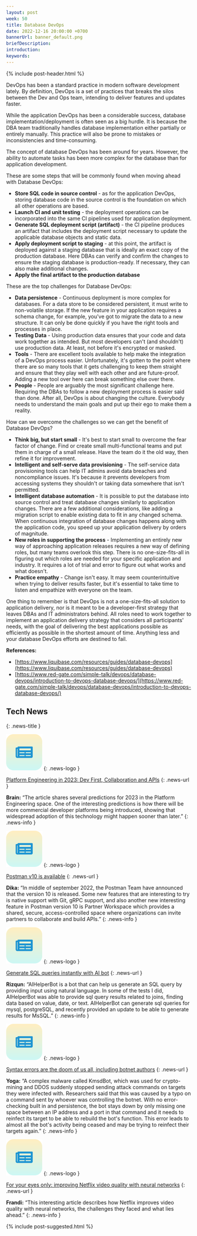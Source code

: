 ```yaml
---
layout: post
week: 50
title: Database DevOps
date: 2022-12-16 20:00:00 +0700
bannerUrl: banner_default.png
briefDescription: 
introduction:
keywords:
---
```


{% include post-header.html %}

DevOps has been a standard practice in modern software development lately. By definition, DevOps is a set of practices that breaks the silos between the Dev and Ops team, intending to deliver features and updates faster.

While the application DevOps has been a considerable success, database implementation/deployment is often seen as a big hurdle. It is because the DBA team traditionally handles database implementation either partially or entirely manually. This practice will also be prone to mistakes or inconsistencies and time-consuming.

The concept of database DevOps has been around for years. However, the ability to automate tasks has been more complex for the database than for application development.

These are some steps that will be commonly found when moving ahead with Database DevOps:

- **Store SQL code in source control** - as for the application DevOps, storing database code in the source control is the foundation on which all other operations are based.
- **Launch CI and unit testing** - the deployment operations can be incorporated into the same CI pipelines used for application deployment.
- **Generate SQL deployment script (artifact)** - the CI pipeline produces an artifact that includes the deployment script necessary to update the applicable database objects and static data. 
- **Apply deployment script to staging** - at this point, the artifact is deployed against a staging database that is ideally an exact copy of the production database. Here DBAs can verify and confirm the changes to ensure the staging database is production-ready. If necessary, they can also make additional changes.
- **Apply the final artifact to the production database**

These are the top challenges for Database DevOps:

- **Data persistence** - Continuous deployment is more complex for databases. For a data store to be considered persistent, it must write to non-volatile storage. If the new feature in your application requires a schema change, for example, you've got to migrate the data to a new structure. It can only be done quickly if you have the right tools and processes in place.
- **Testing Data** - Using production data ensures that your code and data work together as intended. But most developers can't (and shouldn't) use production data. At least, not before it's encrypted or masked.
- **Tools** - There are excellent tools available to help make the integration of a DevOps process easier. Unfortunately, it's gotten to the point where there are so many tools that it gets challenging to keep them straight and ensure that they play well with each other and are future-proof. Adding a new tool over here can break something else over there.
- **People** - People are arguably the most significant challenge here. Requiring the DBAs to follow a new deployment process is easier said than done. After all, DevOps is about changing the culture. Everybody needs to understand the main goals and put up their ego to make them a reality.

How can we overcome the challenges so we can get the benefit of Database DevOps?

- **Think big, but start small** - It's best to start small to overcome the fear factor of change. Find or create small multi-functional teams and put them in charge of a small release. Have the team do it the old way, then refine it for improvement.
- **Intelligent and self-serve data provisioning** - The self-service data provisioning tools can help IT admins avoid data breaches and noncompliance issues. It's because it prevents developers from accessing systems they shouldn't or taking data somewhere that isn't permitted.
- **Intelligent database automation** - It is possible to put the database into source control and treat database changes similarly to application changes. There are a few additional considerations, like adding a migration script to enable existing data to fit in any changed schema. When continuous integration of database changes happens along with the application code, you speed up your application delivery by orders of magnitude. 
- **New roles in supporting the process** - Implementing an entirely new way of approaching application releases requires a new way of defining roles, but many teams overlook this step. There is no one-size-fits-all in figuring out which roles are needed for your specific application and industry. It requires a lot of trial and error to figure out what works and what doesn't.
- **Practice empathy** - Change isn't easy. It may seem counterintuitive when trying to deliver results faster, but it's essential to take time to listen and empathize with everyone on the team.

One thing to remember is that DevOps is not a one-size-fits-all solution to application delivery, nor is it meant to be a developer-first strategy that leaves DBAs and IT administrators behind. All roles need to work together to implement an application delivery strategy that considers all participants' needs, with the goal of delivering the best applications possible as efficiently as possible in the shortest amount of time. Anything less and your database DevOps efforts are destined to fail.

__References:__

- [https://www.liquibase.com/resources/guides/database-devops](https://www.liquibase.com/resources/guides/database-devops)
- [https://www.red-gate.com/simple-talk/devops/database-devops/introduction-to-devops-database-devops/](https://www.red-gate.com/simple-talk/devops/database-devops/introduction-to-devops-database-devops/)

## Tech News
{: .news-title }

![memo](/assets/images/tech-news.svg)
{: .news-logo }

[Platform Engineering in 2023: Dev First, Collaboration and APIs](https://thenewstack.io/platform-engineering-in-2023-dev-first-collaboration-and-apis/)
{: .news-url }

__Brain:__ “The article shares several predictions for 2023 in the Platform Engineering space. One of the interesting predictions is how there will be more commercial developer platforms being introduced, showing that widespread adoption of this technology might happen sooner than later.”
{: .news-info }

![memo](/assets/images/tech-news.svg)
{: .news-logo }

[Postman v10 is available](https://blog.postman.com/announcing-postman-v10/)
{: .news-url }

__Dika:__ “In middle of september 2022, the Postman Team have announced that the version 10 is released. Some new features that are interesting to try is native support with Git, gRPC support, and also another new interesting feature in Postman version 10 is Partner Workspace which provides a shared, secure, access-controlled space where organizations can invite partners to collaborate and build APIs.”
{: .news-info }

![memo](/assets/images/tech-news.svg)
{: .news-logo }

[Generate SQL queries instantly with AI bot](https://aihelperbot.com/)
{: .news-url }

__Rizqun:__ “AIHelperBot is a bot that can help us generate an SQL query by providing input using natural language. In some of the tests I did, AIHelperBot was able to provide sql query results related to joins, finding data based on value, date, or text. AIHelperBot can generate sql queries for mysql, postgreSQL, and recently provided an update to be able to generate results for MsSQL.”
{: .news-info }

![memo](/assets/images/tech-news.svg)
{: .news-logo }

[Syntax errors are the doom of us all, including botnet authors](https://arstechnica.com/information-technology/2022/12/advanced-botnet-taken-down-by-an-all-too-human-flaw-syntax-error/)
{: .news-url }

__Yoga:__ “A complex malware called KmsdBot, which was used for crypto-mining and DDOS suddenly stopped sending attack commands on targets they were infected with. Researchers said that this was caused by a typo on a command sent by whoever was controlling the botnet. With no error-checking built in and persistence, the bot stays down by only missing one space between an IP address and a port in that command and it needs to reinfect its target to be able to rebuild the bot's function. This error leads to almost all the bot's activity being ceased and may be trying to reinfect their targets again.”
{: .news-info }

![memo](/assets/images/tech-news.svg)
{: .news-logo }

[For your eyes only: improving Netflix video quality with neural networks](https://netflixtechblog.com/for-your-eyes-only-improving-netflix-video-quality-with-neural-networks-5b8d032da09c)
{: .news-url }

__Frandi:__ “This interesting article describes how Netflix improves video quality with neural networks, the challenges they faced and what lies ahead.”
{: .news-info }

{% include post-suggested.html %}